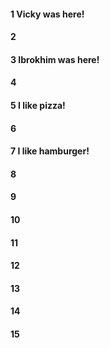 #### 1 Vicky was here!
#### 2
#### 3 Ibrokhim was here!
#### 4
#### 5 I like pizza!
#### 6
#### 7 I like hamburger!
#### 8
#### 9
#### 10
#### 11
#### 12
#### 13
#### 14
#### 15